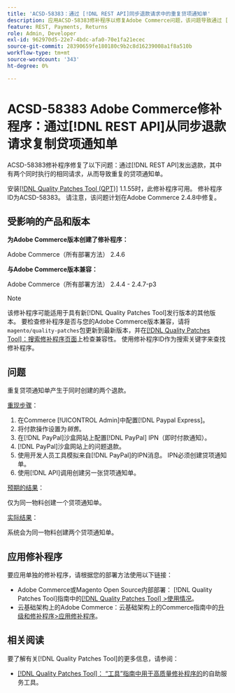 ```yaml
---
title: 'ACSD-58383：通过 [!DNL REST API]同步退款请求中的重复贷项通知单'
description: 应用ACSD-58383修补程序以修复Adobe Commerce问题，该问题导致通过 [!DNL REST API] 同时执行两个相同请求时发出退款，从而创建重复的贷项通知单。
feature: REST, Payments, Returns
role: Admin, Developer
exl-id: 962970d5-22e7-4bdc-afa0-70e1fa21ecec
source-git-commit: 28390659fe180180c9b2c8d16239008a1f8a510b
workflow-type: tm+mt
source-wordcount: '343'
ht-degree: 0%

---
```


# ACSD-58383 Adobe Commerce修补程序：通过[!DNL REST API]从同步退款请求复制贷项通知单

ACSD-58383修补程序修复了以下问题：通过[!DNL REST API]发出退款，其中有两个同时执行的相同请求，从而导致重复的贷项通知单。

安装[[!DNL Quality Patches Tool (QPT)]](/help/tools/quality-patches-tool/quality-patches-tool-to-self-serve-quality-patches.md) 1.1.55时，此修补程序可用。 修补程序ID为ACSD-58383。 请注意，该问题计划在Adobe Commerce 2.4.8中修复。

## 受影响的产品和版本

**为Adobe Commerce版本创建了修补程序：**

Adobe Commerce（所有部署方法） 2.4.6

**与Adobe Commerce版本兼容：**

Adobe Commerce（所有部署方法） 2.4.4 - 2.4.7-p3


>[!NOTE]
>
>该修补程序可能适用于具有新[!DNL Quality Patches Tool]发行版本的其他版本。 要检查修补程序是否与您的Adobe Commerce版本兼容，请将`magento/quality-patches`包更新到最新版本，并在[[!DNL Quality Patches Tool]：搜索修补程序页面](https://experienceleague.adobe.com/tools/commerce-quality-patches/index.html)上检查兼容性。 使用修补程序ID作为搜索关键字来查找修补程序。

## 问题

重复贷项通知单产生于同时创建的两个退款。

<u>重现步骤</u>：

1. 在Commerce [!UICONTROL Admin]中配置[!DNL Paypal Express]。
1. 将付款操作设置为&#x200B;*销售*。
1. 在[!DNL PayPal]沙盒网站上配置[!DNL PayPal] IPN（即时付款通知）。
1. [!DNL PayPal]沙盒网站上的问题退款。
1. 使用开发人员工具模拟来自[!DNL PayPal]的IPN消息。 IPN必须创建贷项通知单。
1. 使用[!DNL API]调用创建另一张贷项通知单。

<u>预期的结果</u>：

仅为同一物料创建一个贷项通知单。


<u>实际结果</u>：

系统会为同一物料创建两个贷项通知单。

## 应用修补程序

要应用单独的修补程序，请根据您的部署方法使用以下链接：

* Adobe Commerce或Magento Open Source内部部署： [!DNL Quality Patches Tool]指南中的[[!DNL Quality Patches Tool] >使用情况](/help/tools/quality-patches-tool/usage.md)。
* 云基础架构上的Adobe Commerce：云基础架构上的Commerce指南中的[升级和修补程序>应用修补程序](https://experienceleague.adobe.com/docs/commerce-cloud-service/user-guide/develop/upgrade/apply-patches.html)。


## 相关阅读

要了解有关[!DNL Quality Patches Tool]的更多信息，请参阅：

* [[!DNL Quality Patches Tool]： “工具”指南中用于高质量修补程序的](/help/tools/quality-patches-tool/quality-patches-tool-to-self-serve-quality-patches.md)的自助服务工具。
